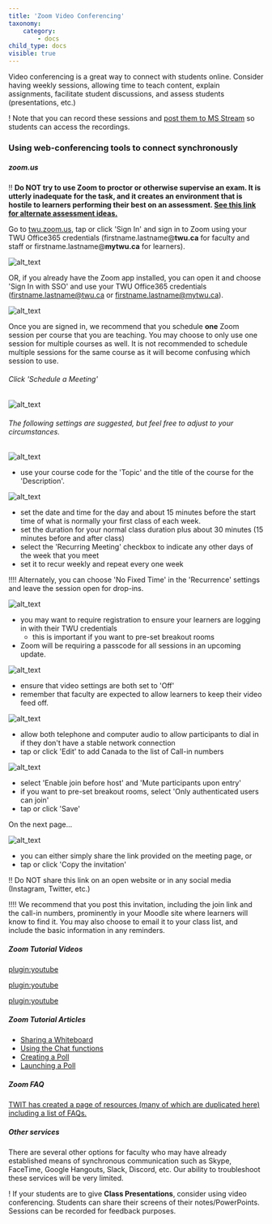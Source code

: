 ```yaml
---
title: 'Zoom Video Conferencing'
taxonomy:
    category:
        - docs
child_type: docs
visible: true
---
```


Video conferencing is a great way to connect with students online. Consider having weekly sessions, allowing time to teach content, explain assignments, facilitate student discussions, and assess students (presentations, etc.)


! Note that you can record these sessions and [post them to MS Stream](https://create.twu.ca/help/online-learning-on-ramp/running-a-session/conferencing/managing-videos) so students can access the recordings.

### Using web-conferencing tools to connect synchronously

##### zoom.us

!! **Do NOT try to use Zoom to proctor or otherwise supervise an exam. It is utterly inadequate for the task, and it creates an environment that is hostile to learners performing their best on an assessment. [See this link for alternate assessment ideas.](https://create.twu.ca/help/online-learning-on-ramp/finishing-well/rethinking-assessment)**

Go to [twu.zoom.us](https://twu.zoom.us), tap or click 'Sign In' and sign in to Zoom using your TWU Office365 credentials (firstname.lastname@**twu.ca** for faculty and staff or firstname.lastname@**mytwu.ca** for learners).

![alt_text](zoom-1.png "Zoom Sign-in Page")

OR, if you already have the Zoom app installed, you can open it and choose 'Sign In with SSO' and use your TWU Office365 credentials (firstname.lastname@twu.ca or firstname.lastname@mytwu.ca).

![alt_text](zoom-2.png "Zoom App Sign-in")

Once you are signed in, we recommend that you schedule **one** Zoom session per course that you are teaching. You may choose to only use one session for multiple courses as well. It is not recommended to schedule multiple sessions for the same course as it will become confusing which session to use.

###### Click 'Schedule a Meeting'
![alt_text](zoom-3.png "click schedule a meeting")

###### The following settings are suggested, but feel free to adjust to your circumstances.
![alt_text](zoom-5.png "session topic")
- use your course code for the 'Topic' and the title of the course for the 'Description'.

![alt_text](zoom-4.png "session timing")
- set the date and time for the day and about 15 minutes before the start time of what is normally your first class of each week.
- set the duration for your normal class duration plus about 30 minutes (15 minutes before and after class)
- select the 'Recurring Meeting' checkbox to indicate any other days of the week that you meet
- set it to recur weekly and repeat every one week

!!!! Alternately, you can choose 'No Fixed Time' in the 'Recurrence' settings and leave the session open for drop-ins.

![alt_text](zoom-6.png "security settings")
- you may want to require registration to ensure your learners are logging in with their TWU credentials
  - this is important if you want to pre-set breakout rooms
- Zoom will be requiring a passcode for all sessions in an upcoming update.

![alt_text](zoom-7.png "video settings")
- ensure that video settings are both set to 'Off'
- remember that faculty are expected to allow learners to keep their video feed off.

![alt_text](zoom-8.png "call-in settings")
- allow both telephone and computer audio to allow participants to dial in if they don't have a stable network connection
- tap or click 'Edit' to add Canada to the list of Call-in numbers

![alt_text](zoom-9.png "meeting options")
- select 'Enable join before host' and 'Mute participants upon entry'
- if you want to pre-set breakout rooms, select 'Only authenticated users can join'
- tap or click 'Save'

On the next page...

![alt_text](zoom-10.png "invite link")
- you can either simply share the link provided on the meeting page, or
- tap or click 'Copy the invitation'

!! Do NOT share this link on an open website or in any social media (Instagram, Twitter, etc.)

!!!! We recommend that you post this invitation, including the join link and the call-in numbers, prominently in your Moodle site where learners will know to find it. You may also choose to email it to your class list, and include the basic information in any reminders.

##### Zoom Tutorial Videos

[plugin:youtube](https://youtu.be/sJq_OM5VcDY)

[plugin:youtube](https://youtu.be/9guqRELB4dg)

[plugin:youtube](https://youtu.be/Ih5KGJ3DqvE)

##### Zoom Tutorial Articles

- [Sharing a Whiteboard](https://support.zoom.us/hc/en-us/articles/205677665-Sharing-a-whiteboard)
- [Using the Chat functions](https://support.zoom.us/hc/en-us/articles/203650445-In-Meeting-Chat)
- [Creating a Poll](https://support.zoom.us/hc/en-us/articles/213756303-Polling-for-Meetings#h_fe37b3f4-8e05-4b87-bd66-12d8c7f19ff8)
- [Launching a Poll](https://support.zoom.us/hc/en-us/articles/213756303-Polling-for-Meetings#h_bdab5a42-600b-4ee0-8f3c-76a87b3f8ef3)

##### Zoom FAQ
[TWIT has created a page of resources (many of which are duplicated here) including a list of FAQs.](https://trinitywestern.teamdynamix.com/TDClient/1904/Portal/KB/ArticleDet?ID=101246)

<!--
##### BlueJeans
TWU continues to provide central management of BlueJeans for web-conferencing, however, our service agreement with BlueJeans will expire after April 30, 2020.

If you have access to a BlueJeans license through TWU, you may continue to use that license as normal until April 30. you do not need to move to a Zoom account now.

!! TWU will **NOT** be providing NEW BlueJeans licenses to faculty at this time. If you do not currently use BlueJeans and want to set up web-conferencing for the remainder of your classes, please see the instructions above to sign in to Zoom.

- [Tap of click here to access BlueJeans support for getting started.](https://support.bluejeans.com/s/getting-started-meetings-user-step-1)

-->

##### Other services
There are several other options for faculty who may have already established means of synchronous communication such as Skype, FaceTime, Google Hangouts, Slack, Discord, etc. Our ability to troubleshoot these services will be very limited.

! If your students are to give **Class Presentations**, consider using video conferencing.  Students can share their screens of their notes/PowerPoints.  Sessions can be recorded for feedback purposes.
